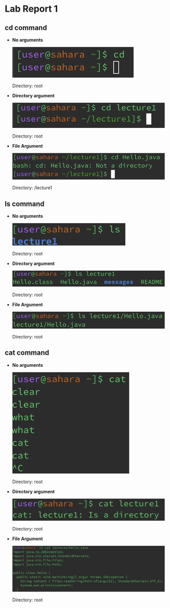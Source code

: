# Lab Report 1

## cd command
* __No arguments__
  
  ![Image](cd-no-args.png)
  
  Directory: root
* __Directory argument__

  ![Image](cd-direc-arg.png)
  
  Directory: root
* __File Argument__

  ![Image](cd-file-arg.png)

  Directory: /lecture1
## ls command
* __No arguments__

  ![Image](ls-no-args.png)
  
  Directory: root
* __Directory argument__

  ![Image](ls-direc-arg.png)
  
  Directory: root
* __File Argument__

  ![Image](ls-file-arg.png)
  
  Directory: root

## cat command
* __No arguments__

  ![Image](cat-no-args.png)

  Directory: root
* __Directory argument__

  ![Image](cat-direc-arg.png)

  Directory: root
* __File Argument__

  ![Image](cat-file-arg.png)

  Directory: root
